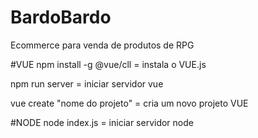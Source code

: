 # BardoBardo
 Ecommerce para venda de produtos de RPG

#VUE
 npm install -g @vue/cll = instala o VUE.js

 npm run server = iniciar servidor vue

 vue create "nome do projeto" = cria um novo projeto VUE 

#NODE
 node index.js = iniciar servidor node